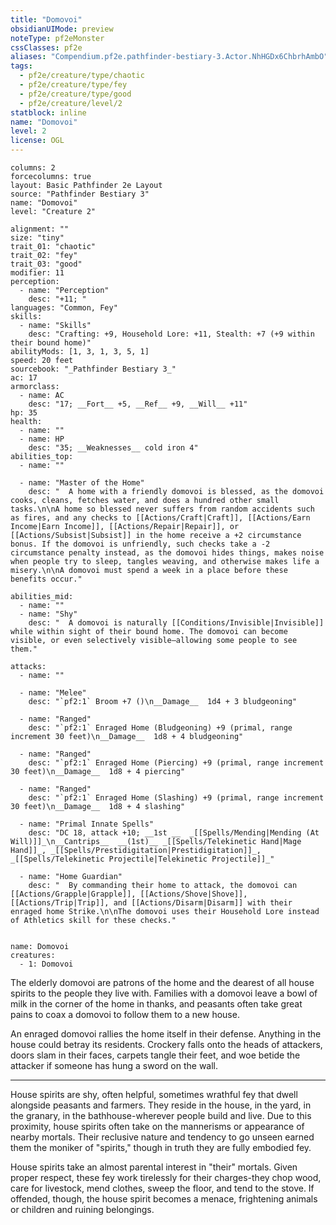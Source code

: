 ```yaml
---
title: "Domovoi"
obsidianUIMode: preview
noteType: pf2eMonster
cssClasses: pf2e
aliases: "Compendium.pf2e.pathfinder-bestiary-3.Actor.NhHGDx6ChbrhAmbO" 
tags:
  - pf2e/creature/type/chaotic
  - pf2e/creature/type/fey
  - pf2e/creature/type/good
  - pf2e/creature/level/2
statblock: inline
name: "Domovoi"
level: 2
license: OGL
---
```


```statblock
columns: 2
forcecolumns: true
layout: Basic Pathfinder 2e Layout
source: "Pathfinder Bestiary 3"
name: "Domovoi"
level: "Creature 2"

alignment: ""
size: "tiny"
trait_01: "chaotic"
trait_02: "fey"
trait_03: "good"
modifier: 11
perception:
  - name: "Perception"
    desc: "+11; "
languages: "Common, Fey"
skills:
  - name: "Skills"
    desc: "Crafting: +9, Household Lore: +11, Stealth: +7 (+9 within their bound home)"
abilityMods: [1, 3, 1, 3, 5, 1]
speed: 20 feet
sourcebook: "_Pathfinder Bestiary 3_"
ac: 17
armorclass:
  - name: AC
    desc: "17; __Fort__ +5, __Ref__ +9, __Will__ +11"
hp: 35
health:
  - name: ""
  - name: HP
    desc: "35; __Weaknesses__ cold iron 4"
abilities_top:
  - name: ""

  - name: "Master of the Home"
    desc: "  A home with a friendly domovoi is blessed, as the domovoi cooks, cleans, fetches water, and does a hundred other small tasks.\n\nA home so blessed never suffers from random accidents such as fires, and any checks to [[Actions/Craft|Craft]], [[Actions/Earn Income|Earn Income]], [[Actions/Repair|Repair]], or [[Actions/Subsist|Subsist]] in the home receive a +2 circumstance bonus. If the domovoi is unfriendly, such checks take a -2 circumstance penalty instead, as the domovoi hides things, makes noise when people try to sleep, tangles weaving, and otherwise makes life a misery.\n\nA domovoi must spend a week in a place before these benefits occur."

abilities_mid:
  - name: ""
  - name: "Shy"
    desc: "  A domovoi is naturally [[Conditions/Invisible|Invisible]] while within sight of their bound home. The domovoi can become visible, or even selectively visible—allowing some people to see them."

attacks:
  - name: ""

  - name: "Melee"
    desc: "`pf2:1` Broom +7 ()\n__Damage__  1d4 + 3 bludgeoning"

  - name: "Ranged"
    desc: "`pf2:1` Enraged Home (Bludgeoning) +9 (primal, range increment 30 feet)\n__Damage__  1d8 + 4 bludgeoning"

  - name: "Ranged"
    desc: "`pf2:1` Enraged Home (Piercing) +9 (primal, range increment 30 feet)\n__Damage__  1d8 + 4 piercing"

  - name: "Ranged"
    desc: "`pf2:1` Enraged Home (Slashing) +9 (primal, range increment 30 feet)\n__Damage__  1d8 + 4 slashing"

  - name: "Primal Innate Spells"
    desc: "DC 18, attack +10; __1st __  _[[Spells/Mending|Mending (At Will)]]_\n__Cantrips__  __(1st)__ _[[Spells/Telekinetic Hand|Mage Hand]]_, _[[Spells/Prestidigitation|Prestidigitation]]_, _[[Spells/Telekinetic Projectile|Telekinetic Projectile]]_"

  - name: "Home Guardian"
    desc: "  By commanding their home to attack, the domovoi can [[Actions/Grapple|Grapple]], [[Actions/Shove|Shove]], [[Actions/Trip|Trip]], and [[Actions/Disarm|Disarm]] with their enraged home Strike.\n\nThe domovoi uses their Household Lore instead of Athletics skill for these checks."
 
```

```encounter-table
name: Domovoi
creatures:
  - 1: Domovoi
```



The elderly domovoi are patrons of the home and the dearest of all house spirits to the people they live with. Families with a domovoi leave a bowl of milk in the corner of the home in thanks, and peasants often take great pains to coax a domovoi to follow them to a new house.

An enraged domovoi rallies the home itself in their defense. Anything in the house could betray its residents. Crockery falls onto the heads of attackers, doors slam in their faces, carpets tangle their feet, and woe betide the attacker if someone has hung a sword on the wall.

* * *

House spirits are shy, often helpful, sometimes wrathful fey that dwell alongside peasants and farmers. They reside in the house, in the yard, in the granary, in the bathhouse-wherever people build and live. Due to this proximity, house spirits often take on the mannerisms or appearance of nearby mortals. Their reclusive nature and tendency to go unseen earned them the moniker of "spirits," though in truth they are fully embodied fey.

House spirits take an almost parental interest in "their" mortals. Given proper respect, these fey work tirelessly for their charges-they chop wood, care for livestock, mend clothes, sweep the floor, and tend to the stove. If offended, though, the house spirit becomes a menace, frightening animals or children and ruining belongings.
